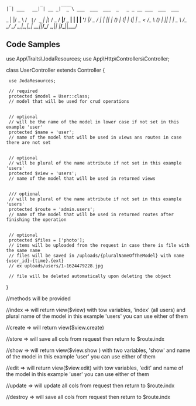      _           _       ____                                          
    | | ___   __| | __ _|  _ \ ___  ___  ___  _   _ _ __ ___  ___  ___ 
 _  | |/ _ \ / _` |/ _` | |_) / _ \/ __|/ _ \| | | | '__/ __|/ _ \/ __|
| |_| | (_) | (_| | (_| |  _ <  __/\__ \ (_) | |_| | |  \__ \  __/\__ \
 \___/ \___/ \__,_|\__,_|_| \_\___||___/\___/ \__,_|_|  |___/\___||___/

 ## Code Samples


 use App\Traits\JodaResources;
 use App\Http\Controllers\Controller;
 
 class UserController extends Controller
 {
     
     use JodaResources;
  
     // required
     protected $model = User::class;
     // model that will be used for crud operations
  

     // optional
     // will be the name of the model in lower case if not set in this example 'user'
     protected $name = 'user';
     // name of the model that will be used in views ans routes in case there are not set


     // optional
     // will be plural of the name attribute if not set in this example 'users'
     protected $view = 'users';
     // name of the model that will be used in returned views


     /// optional
     // will be plural of the name attribute if not set in this example 'users'
     protected $route = 'admin.users';
     // name of the model that will be used in returned routes after finishing the operation


     // optional
     protected $files = ['photo'];
     // items will be uploaded from the request in case there is file with the same name
     // files will be saved in /uploads/{pluralNameOfTheModel} with name {user_id}-{time}.{ext}
     // ex uploads/users/1-1624479228.jpg

     // file will be deleted automatically upon deleting the object
 }

//methods will be provided

//index => will return view($view) with tow variables, 'index' (all users) and plural name of the model in this example 'users' you can use either of them

//create => will return view($view.create)

//store => will save all cols from request then return to $route.indx

//show  => will return view($view.show ) with two variables, 'show' and name of the model in this example 'user' you can use either of them

//edit  => will return view($view.edit) with tow variables, 'edit' and name of the model in this example 'user' you can use either of them

//update => will update all cols from request then return to $route.indx

//destroy => will save all cols from request then return to $route.indx